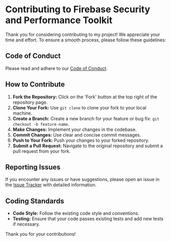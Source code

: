 # Contributing to Firebase Security and Performance Toolkit

Thank you for considering contributing to my project! We appreciate your time and effort. To ensure a smooth process, please follow these guidelines:

## Code of Conduct

Please read and adhere to our [Code of Conduct](./CODE_OF_CONDUCT.md).

## How to Contribute

1. **Fork the Repository:** Click on the 'Fork' button at the top right of the repository page.
2. **Clone Your Fork:** Use `git clone` to clone your fork to your local machine.
3. **Create a Branch:** Create a new branch for your feature or bug fix: `git checkout -b feature-name`.
4. **Make Changes:** Implement your changes in the codebase.
5. **Commit Changes:** Use clear and concise commit messages.
6. **Push to Your Fork:** Push your changes to your forked repository.
7. **Submit a Pull Request:** Navigate to the original repository and submit a pull request from your fork.

## Reporting Issues

If you encounter any issues or have suggestions, please open an issue in the [Issue Tracker](https://github.com/yourusername/firebase-security-performance-toolkit/issues) with detailed information.


## Coding Standards

- **Code Style:** Follow the existing code style and conventions.
- **Testing:** Ensure that your code passes existing tests and add new tests if necessary.

Thank you for your contributions!
